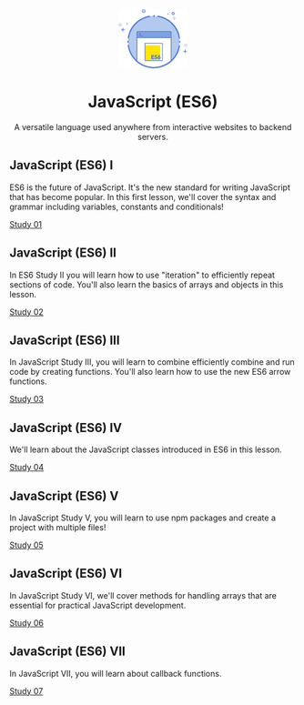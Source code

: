 <p align="center">
  <img src="./logo.png" alt="Logo">
</p>
<h1 align="center">JavaScript (ES6)</h1>
<p align="center">A versatile language used anywhere from interactive websites to backend servers.</p>

## JavaScript (ES6) I

ES6 is the future of JavaScript. It's the new standard for writing JavaScript that has become popular. In this first lesson, we'll cover the syntax and grammar including variables, constants and conditionals!

[Study 01](./study_1)

## JavaScript (ES6) II

In ES6 Study II you will learn how to use "iteration" to efficiently repeat sections of code. You'll also learn the basics of arrays and objects in this lesson.

[Study 02](./study_2)

## JavaScript (ES6) III

In JavaScript Study III, you will learn to combine efficiently combine and run code by creating functions. You'll also learn how to use the new ES6 arrow functions.

[Study 03](./study_3)

## JavaScript (ES6) IV

We'll learn about the JavaScript classes introduced in ES6 in this lesson.

[Study 04](./study_4)

## JavaScript (ES6) V

In JavaScript Study V, you will learn to use npm packages and create a project with multiple files!

[Study 05](./study_5)

## JavaScript (ES6) VI

In JavaScript Study VI, we'll cover methods for handling arrays that are essential for practical JavaScript development.

[Study 06](./study_6)

## JavaScript (ES6) VII

In JavaScript Ⅶ, you will learn about callback functions.

[Study 07](./study_7)
